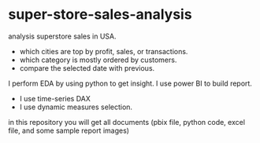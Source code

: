 # super-store-sales-analysis

analysis superstore sales in USA.
* which cities are top by profit, sales, or transactions.
* which category is mostly ordered by customers.
* compare the selected date with previous.

I perform EDA by using python to get insight.
I use power BI to build report.
* I use time-series DAX
* I use dynamic measures selection.

in this repository you will get all documents (pbix file, python code, excel file, and some sample report images)
